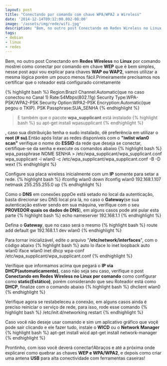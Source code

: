 ```yaml
---
layout: post
title: "Conectando por comando com chave WPA/WPA2 a Wireless"
date: '2014-12-14T09:12:00.002-08:00'
image: '/assets/img/rede/wifi.jpg'
description: "Bem, no outro post Conectando em Redes Wireless no Linux por comando mostrei como conectar por comando em chave WEP que é bem simples, nesse post aqui vou explicar para chaves WAP ou WAP2."
tags:
- debian
- linux
- redes
---
```


Bem, no outro post Conectando em __Redes Wireless__ no __Linux__ por comando mostrei como conectar por comando em chave __WEP__ que é bem simples, nesse post aqui vou explicar para chaves __WAP ou WAP2__, vamos utilizar a mesma lógica porém um pouco menos fácil.Primeiramente precisamos nos certificar que o roteador está configurado corretamente

{% highlight bash %}
Region:Brazil
Channel:Automatic(que no caso conectou no Canal 1)
Rate:54Mbps(802.11g)
Security Type:WPA-PSK/WPA2-PSK
Security Option:WPA2-PSK
Encryption:Automatic(que pegou o TKIP).
PSK Passphrase:SUA_SENHA
{% endhighlight %}



> E também que o pacote __wpa_supplicant__ está instalado
{% highlight bash %}
su
apt-get install wpasupplicant
{% endhighlight %}


, caso sua distribuição tenha o sudo instalado, dê preferência em utilizar o __root (# su)__.Então após listar as redes disponíveis com o __"iwlist wlan0 scan"__ verifique o nome do __ESSID__ da rede que deseja se conectar, certifique-se da senha e execute os comandos abaixo
{% highlight bash %}
wpa_passphrase NOME SENHA > /etc/wpa_supplicant/wpa_supplicant.conf
wpa_supplicant -i wlan0 -c /etc/wpa_supplicant/wpa_supplicant.conf -B -D wext
{% endhighlight %}


Configure sua placa wireless inicialmente com um __IP__ somente para setar a rede.
{% highlight bash %}
ifconfig wlan0 down
ifconfig wlan0 192.168.1.107 netmask 255.255.255.0 up
{% endhighlight %}


Como o __DNS__ em conexões pppOe está setado no local da autenticação, basta direcionar seu DNS local pra lá, no caso o __Gateway__(se sua autenticação estiver sendo em sua máquina, verifique com o seu __PROVEDOR quais os dados de DNS__), em alguns casos pode até pular esta parte
{% highlight bash %}
echo nameserver 192.168.1.1
{% endhighlight %}


Defina o __Gateway__, que no caso será o mesmo
{% highlight bash %}
route add default gw 192.168.1.1 dev wlan0
{% endhighlight %}


Para tornar inicializável, edite o arquivo "__/etc/network/interfaces__", com o código abaixo
{% highlight bash %}
auto lo
iface lo inet loopback
auto wlan0
iface wlan0 inet dhcp
wpa-conf /etc/wpa_supplicant/wpa_supplicant.conf
{% endhighlight %}


Verifique que informamos acima que pegará o __IP via DHCP(automaticamente)__, caso não seja seu caso, verifique o post __Conectando em Redes Wireless no Linux por comando__ como configurar como __static(Estático)__, porém considerando que seu Roteador está como __DHCP__, finalize com o comando abaixo
{% highlight bash %}
dhclient wlan0
{% endhighlight %}


Verifique agora se restabeleceu a conexão, em alguns casos ainda é preciso reiniciar o serviço de rede, para isso, rode esse comando
{% highlight bash %}
/etc/init.d/networking restart
{% endhighlight %}


Caso você não deseje usar comando e sim um aplicativo gráfico que voçê pode sair clicando e ele fazer tudo, instale o __WICD__ ou o __Network Manager__
{% highlight bash %}
apt-get install wicd
apt-get install network-manager
{% endhighlight %}


Prontinho, com isso você deverá conectar!Abraços e até a próxima onde explicarei como quebrar as chaves __WEP e WPA/WPA2__, e depois como criar uma antena __USB__ para alta conectividade com ferramentas caseiras!

<script async src="https://pagead2.googlesyndication.com/pagead/js/adsbygoogle.js"></script>

<!-- Informat -->
<ins class="adsbygoogle"
 style="display:block"
 data-ad-client="ca-pub-2838251107855362"
 data-ad-slot="2327980059"
 data-ad-format="auto"
 data-full-width-responsive="true"></ins>

<script>
(adsbygoogle = window.adsbygoogle || []).push({});
</script>



